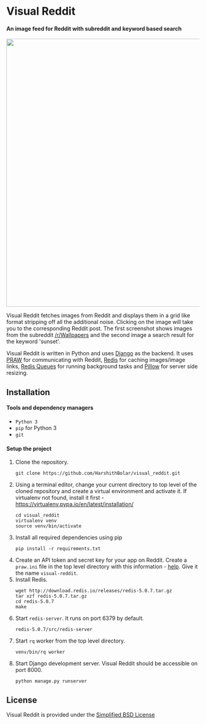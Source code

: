 # Visual Reddit 

#### An image feed for Reddit with subreddit and keyword based search

<p align="center">
  <img width="700" src="https://i.imgur.com/K6IligW.jpg">
</p>

Visual Reddit fetches images from Reddit and displays them in a grid like format stripping off all the additional noise. Clicking on the image will take you to the corresponding Reddit post. The first screenshot shows images from the subreddit [/r/Wallpapers](https://www.reddit.com/r/wallpapers/) and the second image a search result for the keyword 'sunset'.

Visual Reddit is written in Python and uses [Django](https://www.djangoproject.com/) as the backend. It uses [PRAW](https://github.com/praw-dev/praw) for communicating with Reddit, [Redis](https://redis.io/) for caching images/image links, [Redis Queues](https://python-rq.org/) for running background tasks and [Pillow](https://pillow.readthedocs.io/en/stable/) for server side resizing.

Installation
------------
#### Tools and dependency managers
* `Python 3`
* `pip` for Python 3 
* `git`

#### Setup the project
1. Clone the repository. 
   ```
   git clone https://github.com/HarshithBolar/visual_reddit.git
   ```
2. Using a terminal editor, change your current directory to top level of the cloned repository and create a virtual environment and activate it. If virtualenv not found, install it first - https://virtualenv.pypa.io/en/latest/installation/
   ```
   cd visual_reddit
   virtualenv venv
   source venv/bin/activate
   ```
3. Install all required dependencies using pip
   ```
   pip install -r requirements.txt
   ```
4. Create an API token and secret key for your app on Reddit. Create a `praw.ini` file in the top level directory with this information - [help](https://praw.readthedocs.io/en/latest/getting_started/configuration/prawini.html#defining-additional-sites). Give it the name `visual-reddit`.
5. Install Redis.
   ```
   wget http://download.redis.io/releases/redis-5.0.7.tar.gz
   tar xzf redis-5.0.7.tar.gz
   cd redis-5.0.7
   make
   ```
6. Start `redis-server`. It runs on port 6379 by default.
   ```
   redis-5.0.7/src/redis-server
   ```
7. Start `rq` worker from the top level directory.
   ```
   venv/bin/rq worker
   ```
8. Start Django development server. Visual Reddit should be accessible on port 8000.
   ```
   python manage.py runserver
   ```

License
-------
Visual Reddit is provided under the [Simplified BSD License](https://github.com/HarshithBolar/visual_reddit/blob/master/LICENSE.md)
